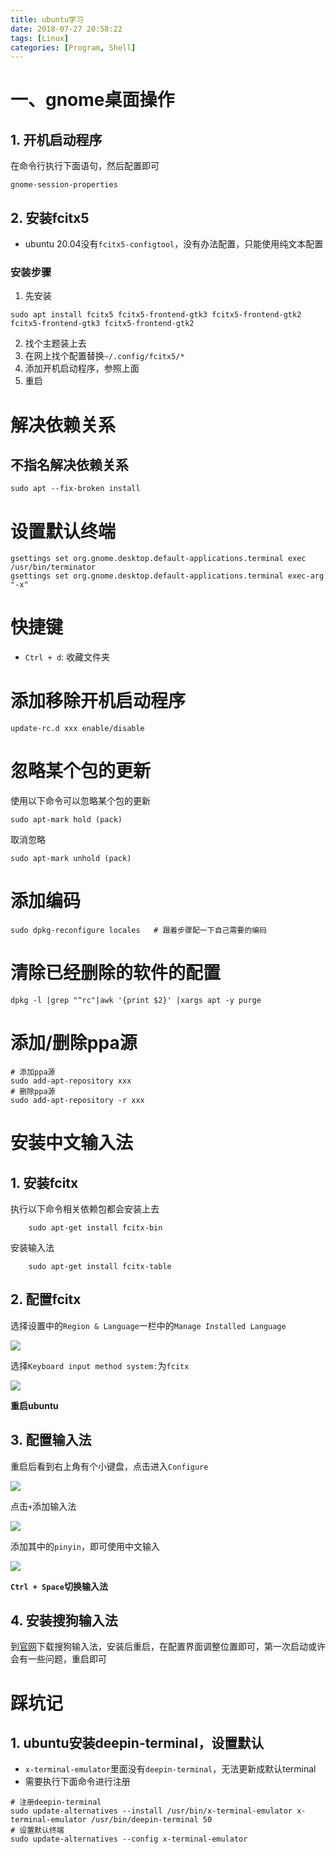 ```yaml
---
title: ubuntu学习
date: 2018-07-27 20:58:22
tags: [Linux]
categories: [Program, Shell]
---
```


# 一、gnome桌面操作

## 1. 开机启动程序

在命令行执行下面语句，然后配置即可

```shell
gnome-session-properties
```

## 2. 安装fcitx5

- ubuntu 20.04没有`fcitx5-configtool`，没有办法配置，只能使用纯文本配置

### 安装步骤

1. 先安装

```shell
sudo apt install fcitx5 fcitx5-frontend-gtk3 fcitx5-frontend-gtk2 fcitx5-frontend-gtk3 fcitx5-frontend-gtk2
```

2. 找个主题装上去
3. 在网上找个配置替换`~/.config/fcitx5/*`
4. 添加开机启动程序，参照上面
5. 重启

# 解决依赖关系

## 不指名解决依赖关系
```shell
sudo apt --fix-broken install
```

# 设置默认终端

```shell
gsettings set org.gnome.desktop.default-applications.terminal exec /usr/bin/terminator
gsettings set org.gnome.desktop.default-applications.terminal exec-arg "-x"
```

# 快捷键

- `Ctrl + d`: 收藏文件夹

# 添加移除开机启动程序

```shell
update-rc.d xxx enable/disable
```

# 忽略某个包的更新

使用以下命令可以忽略某个包的更新

```shell
sudo apt-mark hold (pack)
```

取消忽略

```shell
sudo apt-mark unhold (pack)
```

# 添加编码

```shell
sudo dpkg-reconfigure locales   # 跟着步骤配一下自己需要的编码
```

# 清除已经删除的软件的配置

```shell
dpkg -l |grep "^rc"|awk '{print $2}' |xargs apt -y purge
```

# 添加/删除ppa源

```shell
# 添加ppa源
sudo add-apt-repository xxx
# 删除ppa源
sudo add-apt-repository -r xxx
```

# 安装中文输入法

## 1. 安装fcitx

执行以下命令相关依赖包都会安装上去

```shell
    sudo apt-get install fcitx-bin
```

安装输入法

```shell
    sudo apt-get install fcitx-table
```

## 2. 配置fcitx

选择设置中的`Region & Language`一栏中的`Manage Installed Language`

<img src = "2018_11_30_01.png">

选择`Keyboard input method system:`为`fcitx`

<img src = "2018_11_30_02.png">

**重启ubuntu**

## 3. 配置输入法

重启后看到右上角有个小键盘，点击进入`Configure`

<img src = "2018_11_30_03.png">

点击`+`添加输入法

<img src = "2018_11_30_04.png">

添加其中的`pinyin`，即可使用中文输入

<img src = "2018_11_30_05.png">

**`Ctrl + Space`切换输入法**

## 4. 安装搜狗输入法

到[官网][1]下载搜狗输入法，安装后重启，在配置界面调整位置即可，第一次启动或许会有一些问题，重启即可

[1]: https://pinyin.sogou.com/linux/?r=pinyin


# 踩坑记

## 1. ubuntu安装deepin-terminal，设置默认

- `x-terminal-emulator`里面没有`deepin-terminal`，无法更新成默认terminal
- 需要执行下面命令进行注册

```shell
# 注册deepin-terminal
sudo update-alternatives --install /usr/bin/x-terminal-emulator x-terminal-emulator /usr/bin/deepin-terminal 50
# 设置默认终端
sudo update-alternatives --config x-terminal-emulator
```
